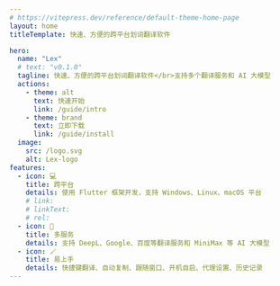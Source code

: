 ```yaml
---
# https://vitepress.dev/reference/default-theme-home-page
layout: home
titleTemplate: 快速、方便的跨平台划词翻译软件

hero:
  name: "Lex"
  # text: "v0.1.0"
  tagline: 快速、方便的跨平台划词翻译软件</br>支持多个翻译服务和 AI 大模型
  actions:
    - theme: alt
      text: 快速开始
      link: /guide/intro
    - theme: brand
      text: 立即下载
      link: /guide/install
  image:
    src: /logo.svg
    alt: Lex-logo
features:
  - icon: 💻
    title: 跨平台
    details: 使用 Flutter 框架开发，支持 Windows、Linux、macOS 平台
    # link:
    # linkText:
    # rel:
  - icon: 🔎
    title: 多服务
    details: 支持 DeepL、Google、百度等翻译服务和 MiniMax 等 AI 大模型
  - icon: 🪄
    title: 易上手
    details: 快捷键翻译、自动复制、跟随窗口、开机自启、代理设置、历史记录
---
```


